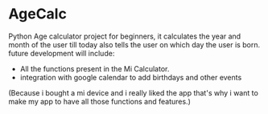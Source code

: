 # AgeCalc
Python Age calculator project for beginners, it calculates the year and month of the user till today also tells the user on which day the user is born.
future development will include:
- All the functions present in the Mi Calculator.
- integration with google calendar to add birthdays and other events

(Because i bought a mi device and i really liked the app that's why i want to make my app to have all those functions and features.)

